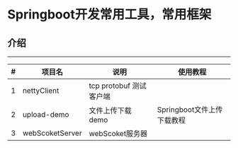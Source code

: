 # Springboot开发常用工具，常用框架

## 介绍

---



| #    | 项目名          | 说明                    | 使用教程                   |
| ---- | --------------- | ----------------------- | -------------------------- |
| 1    | nettyClient     | tcp protobuf 测试客户端 |                            |
| 2    | upload-demo     | 文件上传下载demo        | Springboot文件上传下载教程 |
| 3    | webScoketServer | webScoket服务器         |                            |



